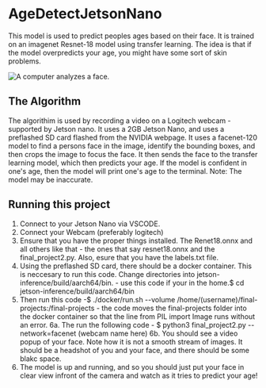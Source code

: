 # AgeDetectJetsonNano

This model is used to predict peoples ages based on their face. It is trained on an imagenet Resnet-18 model using transfer learning. The idea is that if the model overpredicts your age, you might have some sort of skin problems.

![A computer analyzes a face.]([https://imgur.com/HeyVfsW])

## The Algorithm
The algorithim is used by recording a video on a Logitech webcam - supported by Jetson nano. It uses a 2GB Jetson Nano, and uses a preflashed SD card flashed from the NVIDIA webpage. It uses a facenet-120 model to find a persons face in the image, identify the bounding boxes, and then crops the image to focus the face. It then sends the face to the transfer learning model, which then predicts your age. If the model is confident in one's age, then the model will print one's age to the terminal. 
Note: The model may be inaccurate. 
## Running this project

1. Connect to your Jetson Nano via VSCODE. 
2. Connect your Webcam (preferably logitech)
3. Ensure that you have the proper things installed. The Renet18.onnx and all others like that - the ones that say resnet18.onnx and the final_project2.py. Also, esure that you have the labels.txt file.
4. Using the preflashed SD card, there should be a docker container. This is neccesary to run this code. Change directories into jetson-inference/build/aarch64/bin. - use this code if your in the home.$ cd jetson-inference/build/aarch64/bin
5. Then run this code -$ ./docker/run.sh --volume /home/(username)/final-projects:/final-projects        - the code moves the final-projects folder into the docker container so that the line from PIL import Image runs without an error.
6a. The run the following code - $ python3 final_project2.py --network=facenet (webcam name here)
6b. You should see a video popup of your face. Note how it is not a smooth stream of images. It should be a headshot of you and your face, and there should be some blakc space.
7. The model is up and running, and so you should just put your face in clear view infront of the camera and watch as it tries to predict your age!

